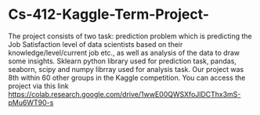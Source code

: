 # Cs-412-Kaggle-Term-Project-

The project consists of two task:  prediction problem which is predicting the Job Satisfaction level  of data scientists based on their knowledge/level/current job etc., as well as analysis of the data to draw some insights. Sklearn python library used for prediction task,  pandas, seaborn, scipy and numpy librray used for analysis task. Our project was 8th within 60 other groups in the Kaggle competition. You can access the project via this link https://colab.research.google.com/drive/1wwE00QWSXfoJlDCThx3mS-pMu6WT90-s
